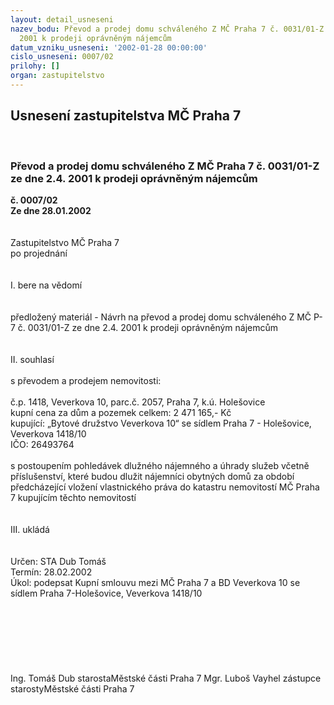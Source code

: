 ```yaml
---
layout: detail_usneseni
nazev_bodu: Převod a prodej domu schváleného Z MČ Praha 7 č. 0031/01-Z ze dne 2.4.
  2001 k prodeji oprávněným nájemcům
datum_vzniku_usneseni: '2002-01-28 00:00:00'
cislo_usneseni: 0007/02
prilohy: []
organ: zastupitelstvo
---
```

<div id="ucUsn_pList" class="usn">
	<span><h2>Usnesení zastupitelstva MČ Praha 7 </h2>
<br></span><div class="standBody">
<span><h3>Převod a prodej domu schváleného Z MČ Praha 7 č. 0031/01-Z ze dne 2.4. 2001 k prodeji oprávněným nájemcům</h3></span><div class="center">
		<strong>č. 0007/02</strong><br>
	</div>
<div class="center">
		<strong>Ze dne 28.01.2002</strong><br><br>
	</div>
<br>Zastupitelstvo MČ Praha 7<br>po projednání<br><br><br>I.	bere na vědomí<br><br> <br>předložený materiál - Návrh na převod a prodej domu schváleného Z MČ P-7 č. 0031/01-Z ze dne 2.4. 2001 k prodeji oprávněným nájemcům<br><br><br>II.	souhlasí <br><br>s převodem a prodejem nemovitosti:<br><br>č.p. 1418, Veverkova 10, parc.č. 2057, Praha 7, k.ú. Holešovice<br>kupní cena za dům a pozemek celkem:  2 471 165,- Kč<br>kupující: „Bytové družstvo Veverkova 10“ se sídlem Praha 7 - Holešovice, Veverkova 1418/10<br>IČO: 26493764<br><br>s postoupením pohledávek dlužného nájemného a úhrady služeb včetně příslušenství, které budou dlužit nájemníci obytných domů za období předcházející vložení vlastnického práva do katastru nemovitostí MČ Praha 7 kupujícím těchto nemovitostí<br><br><br>III.	ukládá <br><br> <br>Určen:	STA Dub Tomáš<br>Termín: 28.02.2002<br>Úkol:	podepsat Kupní smlouvu mezi MČ Praha 7 a BD Veverkova 10 se sídlem Praha 7-Holešovice, Veverkova 1418/10<br> <br><br><br><br><br> <br>	<br>Ing. Tomáš Dub starostaMěstské části Praha 7	Mgr. Luboš Vayhel zástupce starostyMěstské části Praha 7<br>	<br><br>
</div>
</div>